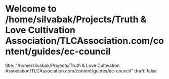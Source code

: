 # Welcome to /home/silvabak/Projects/Truth & Love Cultivation Association/TLCAssociation.com/content/guides/ec-council
title: "/home/silvabak/Projects/Truth & Love Cultivation Association/TLCAssociation.com/content/guides/ec-council"
draft: false
